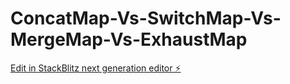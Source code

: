 # ConcatMap-Vs-SwitchMap-Vs-MergeMap-Vs-ExhaustMap

[Edit in StackBlitz next generation editor ⚡️](https://stackblitz.com/~/github.com/NaorYael/ConcatMap-Vs-SwitchMap-Vs-MergeMap-Vs-ExhaustMap)
